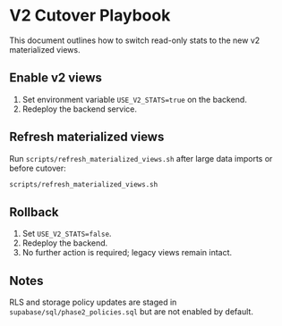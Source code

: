 # V2 Cutover Playbook

This document outlines how to switch read-only stats to the new v2 materialized views.

## Enable v2 views

1. Set environment variable `USE_V2_STATS=true` on the backend.
2. Redeploy the backend service.

## Refresh materialized views

Run `scripts/refresh_materialized_views.sh` after large data imports or before cutover:

```sh
scripts/refresh_materialized_views.sh
```

## Rollback

1. Set `USE_V2_STATS=false`.
2. Redeploy the backend.
3. No further action is required; legacy views remain intact.

## Notes

RLS and storage policy updates are staged in `supabase/sql/phase2_policies.sql` but are not enabled by default.
